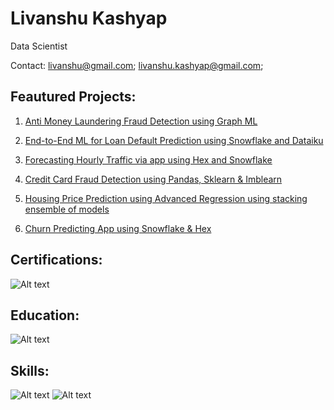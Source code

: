# Livanshu Kashyap
Data Scientist

Contact: livanshu@gmail.com; livanshu.kashyap@gmail.com; 

## Feautured Projects:
1.  [Anti Money Laundering Fraud Detection using Graph ML](https://github.com/livanshu/Data_Science_Portfolio/tree/main/Projects/AML_TigerGraph_GSQL)

2.  [End-to-End ML for Loan Default Prediction using Snowflake and Dataiku](https://github.com/livanshu/Data_Science_Portfolio/tree/main/Projects/Loan_Default_Prediction_EndtoEnd_Snowflake_Dataiku)

3.  [Forecasting Hourly Traffic via app using Hex and Snowflake](https://app.hex.tech/97c67ab9-65ac-445a-9631-8c7227752a75/app/730b4a51-f606-4fb2-90d0-be276be64a49/latest)

4.  [Credit Card Fraud Detection using Pandas, Sklearn & Imblearn](https://github.com/livanshu/Data_Science_Portfolio/blob/main/Projects/fraud-detection.ipynb)

5.  [Housing Price Prediction using Advanced Regression using stacking ensemble of models](https://github.com/livanshu/Data_Science_Portfolio/tree/main/Projects/Housing_Price_Advanced_Regression)

6.  [Churn Predicting App using Snowflake & Hex](https://app.hex.tech/97c67ab9-65ac-445a-9631-8c7227752a75/app/f406a7bf-08d9-4802-9c87-7a40fb798d6f/latest)

   


## Certifications:
![Alt text](https://github.com/livanshu/Data_Science_Portfolio/blob/main/My%20Cheat%20Sheets/Portfolio%20Images/111.png)

## Education:
![Alt text](https://github.com/livanshu/Data_Science_Portfolio/blob/main/My%20Cheat%20Sheets/Portfolio%20Images/113.png)

## Skills:
![Alt text](https://github.com/livanshu/Data_Science_Portfolio/blob/main/My%20Cheat%20Sheets/Portfolio%20Images/114.png)
![Alt text](https://github.com/livanshu/Data_Science_Portfolio/blob/main/My%20Cheat%20Sheets/Portfolio%20Images/112.png)
